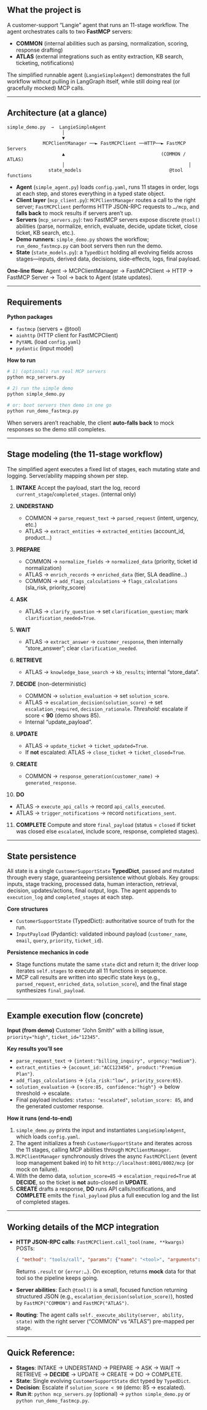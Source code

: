 
## What the project is

A customer-support “Langie” agent that runs an 11-stage workflow. The agent orchestrates calls to two **FastMCP** servers:

* **COMMON** (internal abilities such as parsing, normalization, scoring, response drafting)
* **ATLAS** (external integrations such as entity extraction, KB search, ticketing, notifications)

The simplified runnable agent (`LangieSimpleAgent`) demonstrates the full workflow without pulling in LangGraph itself, while still doing real (or gracefully mocked) MCP calls.  

---

## Architecture (at a glance)

```
simple_demo.py  →  LangieSimpleAgent
                    │
                    ▼
             MCPClientManager ──► FastMCPClient ──HTTP──► FastMCP Servers
                    ▲                                   (COMMON / ATLAS)
                    │                                             │
               state_models                                @tool functions
```

* **Agent** (`simple_agent.py`) loads `config.yaml`, runs 11 stages in order, logs at each step, and stores everything in a typed state object.
* **Client layer** (`mcp_client.py`): `MCPClientManager` routes a call to the right server; `FastMCPClient` performs HTTP JSON-RPC requests to `…/mcp`, and **falls back** to mock results if servers aren’t up.
* **Servers** (`mcp_servers.py`): two FastMCP servers expose discrete `@tool()` abilities (parse, normalize, enrich, evaluate, decide, update ticket, close ticket, KB search, etc.).
* **Demo runners**: `simple_demo.py` shows the workflow; `run_demo_fastmcp.py` can boot servers then run the demo. 
* **State** (`state_models.py`): a `TypedDict` holding all evolving fields across stages—inputs, derived data, decisions, side-effects, logs, final payload.

**One-line flow:**
Agent → MCPClientManager → FastMCPClient → HTTP → FastMCP Server → Tool → back to Agent (state updates).

---

## Requirements

**Python packages**

* `fastmcp` (servers + @tool)
* `aiohttp` (HTTP client for FastMCPClient)
* `PyYAML` (load `config.yaml`)
* `pydantic` (input model)

**How to run**

```bash
# 1) (optional) run real MCP servers
python mcp_servers.py

# 2) run the simple demo
python simple_demo.py

# or: boot servers then demo in one go
python run_demo_fastmcp.py
```

When servers aren’t reachable, the client **auto-falls back** to mock responses so the demo still completes. 

---

## Stage modeling (the 11-stage workflow)

The simplified agent executes a fixed list of stages, each mutating state and logging. Server/ability mapping shown per step. 

1. **INTAKE**
   Accept the payload, start the log, record `current_stage`/`completed_stages`. (internal only)

2. **UNDERSTAND**

   * COMMON → `parse_request_text` → `parsed_request` (intent, urgency, etc.)
   * ATLAS → `extract_entities` → `extracted_entities` (account\_id, product…)


3. **PREPARE**

   * COMMON → `normalize_fields` → `normalized_data` (priority, ticket id normalization)
   * ATLAS → `enrich_records` → `enriched_data` (tier, SLA deadline…)
   * COMMON → `add_flags_calculations` → `flags_calculations` (sla\_risk, priority\_score)


4. **ASK**

   * ATLAS → `clarify_question` → set `clarification_question`; mark `clarification_needed=True`. 

5. **WAIT**

   * ATLAS → `extract_answer` → `customer_response`, then internally “store\_answer”; clear `clarification_needed`. 

6. **RETRIEVE**

   * ATLAS → `knowledge_base_search` → `kb_results`; internal “store\_data”. 

7. **DECIDE** (non-deterministic)

   * COMMON → `solution_evaluation` → set `solution_score`.
   * ATLAS → `escalation_decision(solution_score)` → set `escalation_required`, `decision_rationale`.
     *Threshold:* escalate if score < **90** (demo shows 85).  
   * Internal “update\_payload”.

8. **UPDATE**

   * ATLAS → `update_ticket` → `ticket_updated=True`.
   * If **not** escalated: ATLAS → `close_ticket` → `ticket_closed=True`. 

9. **CREATE**

   * COMMON → `response_generation(customer_name)` → `generated_response`. 

10. **DO**

* ATLAS → `execute_api_calls` → record `api_calls_executed`.
* ATLAS → `trigger_notifications` → record `notifications_sent`. 

11. **COMPLETE**
    Compute and store `final_payload` (status = `closed` if ticket was closed else `escalated`, include score, response, completed stages).

---

## State persistence

All state is a single `CustomerSupportState` **TypedDict**, passed and mutated through every stage, guaranteeing persistence without globals. Key groups: inputs, stage tracking, processed data, human interaction, retrieval, decision, updates/actions, final output, logs. The agent appends to `execution_log` and `completed_stages` at each step. 

**Core structures**

* `CustomerSupportState` (TypedDict): authoritative source of truth for the run.
* `InputPayload` (Pydantic): validated inbound payload (`customer_name`, `email`, `query`, `priority`, `ticket_id`).

**Persistence mechanics in code**

* Stage functions mutate the same `state` dict and return it; the driver loop iterates `self.stages` to execute all 11 functions in sequence.
* MCP call results are written into specific state keys (e.g., `parsed_request`, `enriched_data`, `solution_score`), and the final stage synthesizes `final_payload`.

---

## Example execution flow (concrete)

**Input (from demo)**
Customer “John Smith” with a billing issue, `priority="high"`, `ticket_id="12345"`.

**Key results you’ll see**

* `parse_request_text` → `{intent:"billing_inquiry", urgency:"medium"}`.
* `extract_entities` → `{account_id:"ACC123456", product:"Premium Plan"}`.
* `add_flags_calculations` → `{sla_risk:"low", priority_score:65}`.
* `solution_evaluation` → `{score:85, confidence:"high"}` → below threshold → escalate.
* Final payload includes: `status: "escalated"`, `solution_score: 85`, and the generated customer response. 

**How it runs (end-to-end)**

1. `simple_demo.py` prints the input and instantiates `LangieSimpleAgent`, which loads `config.yaml`. 
2. The agent initializes a fresh `CustomerSupportState` and iterates across the 11 stages, calling MCP abilities through `MCPClientManager`.
3. `MCPClientManager` synchronously drives the async `FastMCPClient` (event loop management baked in) to hit `http://localhost:8001/8002/mcp` (or mock on failure).
4. With the demo data, `solution_score=85` → `escalation_required=True` at **DECIDE**, so the ticket is **not** auto-closed in **UPDATE**.
5. **CREATE** drafts a response, **DO** runs API calls/notifications, and **COMPLETE** emits the `final_payload` plus a full execution log and the list of completed stages.

---

## Working details of the MCP integration

* **HTTP JSON-RPC calls**: `FastMCPClient.call_tool(name, **kwargs)` POSTs:

  ```json
  { "method": "tools/call", "params": {"name": "<tool>", "arguments": { ... }}}
  ```

  Returns `.result` or `{error:…}`. On exception, returns **mock** data for that tool so the pipeline keeps going.
* **Server abilities**: Each `@tool()` is a small, focused function returning structured JSON (e.g., `escalation_decision(solution_score)`), hosted by `FastMCP("COMMON")` and `FastMCP("ATLAS")`.
* **Routing**: The agent calls `self._execute_ability(server, ability, state)` with the right server (“COMMON” vs “ATLAS”) pre-mapped per stage.

---

## Quick Reference:

* **Stages**: INTAKE → UNDERSTAND → PREPARE → ASK → WAIT → RETRIEVE → **DECIDE** → UPDATE → CREATE → DO → COMPLETE.
* **State**: Single evolving `CustomerSupportState` dict typed by `TypedDict`.
* **Decision**: Escalate if `solution_score < 90` (demo: 85 → escalated). 
* **Run it**: `python mcp_servers.py` (optional) → `python simple_demo.py` or `python run_demo_fastmcp.py`. 

